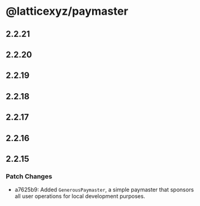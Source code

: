 # @latticexyz/paymaster

## 2.2.21

## 2.2.20

## 2.2.19

## 2.2.18

## 2.2.17

## 2.2.16

## 2.2.15

### Patch Changes

- a7625b9: Added `GenerousPaymaster`, a simple paymaster that sponsors all user operations for local development purposes.
